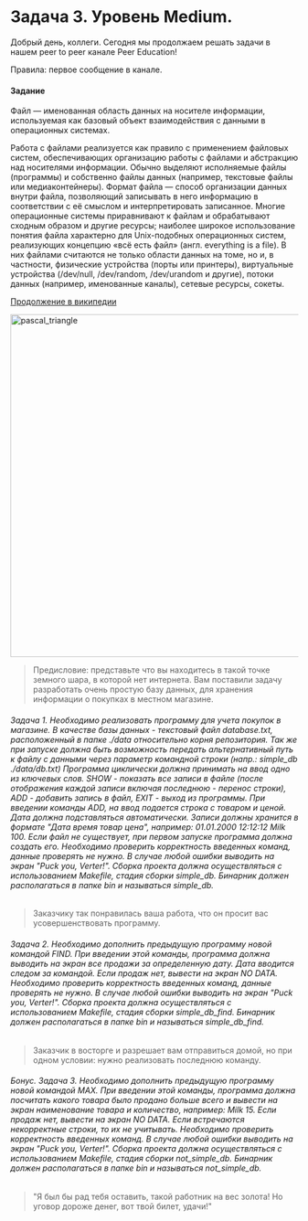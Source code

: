 # Задача 3. Уровень Medium. 

Добрый день, коллеги. Сегодня мы продолжаем решать задачи в нашем peer to peer канале Peer Education!

Правила: первое сообщение в канале.

#### Задание

Файл — именованная область данных на носителе информации, используемая как базовый объект взаимодействия с данными в операционных системах.

Работа с файлами реализуется как правило с применением файловых систем, обеспечивающих организацию работы с файлами и абстракцию над носителями информации. Обычно выделяют исполняемые файлы (программы) и собственно файлы данных (например, текстовые файлы или медиаконтейнеры). Формат файла — способ организации данных внутри файла, позволяющий записывать в него информацию в соответствии с её смыслом и интерпретировать записанное. Многие операционные системы приравнивают к файлам и обрабатывают сходным образом и другие ресурсы; наиболее широкое использование понятия файла характерно для Unix-подобных операционных систем, реализующих концепцию «всё есть файл» (англ. everything is a file). В них файлами считаются не только области данных на томе, но и, в частности, физические устройства (порты или принтеры), виртуальные устройства (/dev/null, /dev/random, /dev/urandom и другие), потоки данных (например, именованные каналы), сетевые ресурсы, сокеты.

[Продолжение в википедии](https://ru.wikipedia.org/wiki/%D0%A4%D0%B0%D0%B9%D0%BB)

 <image src="images/shop.jpg" alt="pascal_triangle" width=600px>

> Предисловие: представьте что вы находитесь в такой точке земного шара, в которой нет интернета. Вам поставили задачу разработать очень простую базу данных, для хранения информации о покупках в местном магазине.

###### Задача 1. Необходимо реализовать программу для учета покупок в магазине. В качестве базы данных - текстовый файл database.txt, расположенный в папке ./data относительно корня репозитория. Так же при запуске должна быть возможность передать альтернативный путь к файлу с данными через параметр командной строки (напр.: simple_db ./data/db.txt) Программа циклически должна принимать на ввод одно из ключевых слов. SHOW - показать все записи в файле (после отображения каждой записи включая последнюю - перенос строки), ADD - добавить запись в файл, EXIT - выход из программы. При введении команды ADD, на ввод подается строка с товаром и ценой. Дата должна подставляться автоматически. Записи должны хранится в формате "Дата время товар цена", например: 01.01.2000 12:12:12 Milk 100. Если файл не существует, при первом запуске программа должна создать его. Необходимо проверить корректность введенных команд, данные проверять не нужно. В случае любой ошибки выводить на экран "Puck you, Verter!". Cборка проекта должна осуществляться с использованием Makefile, стадия сборки simple_db. Бинарник должен располагаться в папке bin и называться simple_db. 

> Заказчику так понравилась ваша работа, что он просит вас усовершенствовать программу.

###### Задача 2. Необходимо дополнить предыдущую программу новой командой FIND. При введении этой команды, программа должна выводить на экран все продажи за определенную дату. Дата вводится следом за командой. Если продаж нет, вывести на экран NO DATA. Необходимо проверить корректность введенных команд, данные проверять не нужно. В случае любой ошибки выводить на экран "Puck you, Verter!". Cборка проекта должна осуществляться с использованием Makefile, стадия сборки simple_db_find. Бинарник должен располагаться в папке bin и называться simple_db_find. 

> Заказчик в восторге и разрешает вам отправиться домой, но при одном условии: нужно реализовать последнюю команду.

###### Бонус. Задача 3. Необходимо дополнить предыдущую программу новой командой MAX. При введении этой команды, программа должна посчитать какого товара было продано больше всего и вывести на экран наименование товара и количество, например: Milk 15. Если продаж нет, вывести на экран NO DATA. Если встречаются некорректные строки, то их не учитывать. Необходимо проверить корректность введенных команд. В случае любой ошибки выводить на экран "Puck you, Verter!". Cборка проекта должна осуществляться с использованием Makefile, стадия сборки not_simple_db. Бинарник должен располагаться в папке bin и называться not_simple_db.

> "Я был бы рад тебя оставить, такой работник на вес золота! Но уговор дороже денег, вот твой билет, удачи!" 
